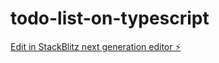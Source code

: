 # todo-list-on-typescript

[Edit in StackBlitz next generation editor ⚡️](https://stackblitz.com/~/github.com/evgenvandev/todo-list-on-typescript)